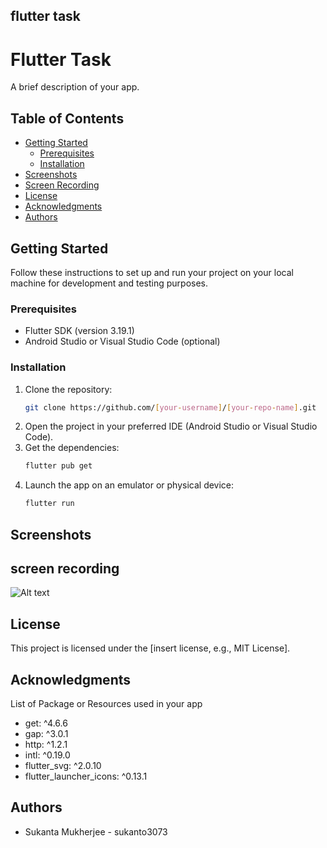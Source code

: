 
## flutter task

# Flutter Task

A brief description of your app.

## Table of Contents

- [Getting Started](#getting-started)
  - [Prerequisites](#prerequisites)
  - [Installation](#installation)
- [Screenshots](#screenshots)
- [Screen Recording](#screen-recordings)
- [License](#license)
- [Acknowledgments](#acknowledgments)
- [Authors](#authors)

## Getting Started

Follow these instructions to set up and run your project on your local machine for development and testing purposes.

### Prerequisites

- Flutter SDK (version 3.19.1)
- Android Studio or Visual Studio Code (optional)

### Installation

1. Clone the repository:
    ```sh
    git clone https://github.com/[your-username]/[your-repo-name].git
    ```
2. Open the project in your preferred IDE (Android Studio or Visual Studio Code).
3. Get the dependencies:
    ```sh
    flutter pub get
    ```
4. Launch the app on an emulator or physical device:
    ```sh
    flutter run
    ```



## Screenshots


## screen recording

![Alt text](https://www2.online-converting.com/upload/api_8b5f570c6d/result.jpg)

## License

This project is licensed under the [insert license, e.g., MIT License].

## Acknowledgments

List of Package or Resources used in your app

- get: ^4.6.6
- gap: ^3.0.1
- http: ^1.2.1
- intl: ^0.19.0
- flutter_svg: ^2.0.10
- flutter_launcher_icons: ^0.13.1

## Authors

- Sukanta Mukherjee - sukanto3073
